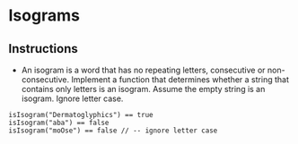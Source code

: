 # Isograms

## Instructions

- An isogram is a word that has no repeating letters, consecutive or non-consecutive. Implement a function that determines whether a string that contains only letters is an isogram. Assume the empty string is an isogram. Ignore letter case.

```
isIsogram("Dermatoglyphics") == true
isIsogram("aba") == false
isIsogram("moOse") == false // -- ignore letter case
```
